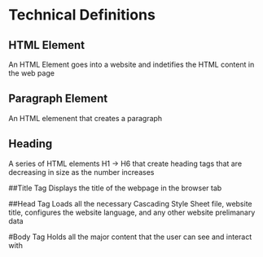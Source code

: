 # Technical Definitions

## HTML Element
An HTML Element goes into a website and indetifies the HTML content in the web page


## Paragraph Element
An HTML elemenent that creates a paragraph

## Heading
A series of HTML elements H1 -> H6 that create heading tags that are decreasing in size as the number increases

##Title Tag
Displays the title of the webpage in the browser tab

##Head Tag
Loads all the necessary Cascading Style Sheet file, website title, configures the website language, and any other website prelimanary data

#Body Tag
Holds all the major content that the user can see and interact with

